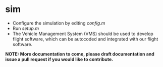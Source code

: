 # sim
* Configure the simulation by editing *config.m*
* Run *setup.m*
* The Vehicle Management System (VMS) should be used to develop flight software, which can be autocoded and integrated with our flight software.

**NOTE: More documentation to come, please draft documentation and issue a pull request if you would like to contribute.**